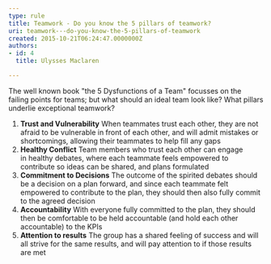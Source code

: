 ```yaml
---
type: rule
title: Teamwork - Do you know the 5 pillars of teamwork?
uri: teamwork---do-you-know-the-5-pillars-of-teamwork
created: 2015-10-21T06:24:47.0000000Z
authors:
- id: 4
  title: Ulysses Maclaren

---
```


The well known book "the 5 Dysfunctions of a Team" focusses on the failing points for teams; but what should an ide​al team look like? What pillars underlie exceptional teamwork?
 
1. **​​Trust and Vulnerability**
When teammates trust each other, they are not afraid to be vulnerable in front of each other, and will admit mistakes or shortcomings, allowing their teammates to help fill any gaps
2. **Healthy Conflict**
​​Team members who trust each other can engage in healthy debates, where each teammate feels empowered to contribute so ideas can be shared, and plans formulated​
3. **Commitment to Decisions**
The outcome of the spirited debates should be a decision on a plan forward, and since each teammate felt empowered to contribute to the plan, they should then also fully commit to the agreed decision
4. **Accountability**
With everyone fully committed to the plan, they should then be comfortable to be held accountable (and hold each other accountable) to the KPIs
5. **Attention to results​**
​The group has a shared feeling of success and will all strive for the same results, and will pay attention to if those results are met
